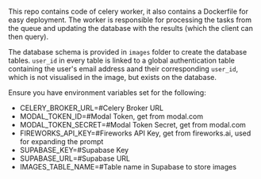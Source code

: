 This repo contains code of celery worker, it also contains a Dockerfile for easy deployment.
The worker is responsible for processing the tasks from the queue and updating the database with the results (which the client can then query).

The database schema is provided in `images` folder to create the database tables. `user_id` in every table is linked to a global authentication table containing the user's email address aand their corresponding `user_id`, which is not visualised in the image, but exists on the database.

Ensure you have environment variables set for the following:
 - CELERY_BROKER_URL=#Celery Broker URL
 - MODAL_TOKEN_ID=#Modal Token, get from modal.com
 - MODAL_TOKEN_SECRET=#Modal Token Secret, get from modal.com
 - FIREWORKS_API_KEY=#Fireworks API Key, get from fireworks.ai, used for expanding the prompt
 - SUPABASE_KEY=#Supabase Key
 - SUPABASE_URL=#Supabase URL
 - IMAGES_TABLE_NAME=#Table name in Supabase to store images